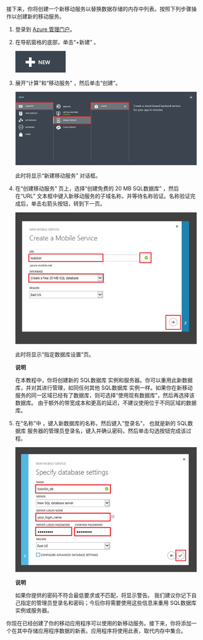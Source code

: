 接下来，你将创建一个新移动服务以替换数据存储的内存中列表。按照下列步骤操作以创建新的移动服务。

1.  登录到 [Azure 管理门户][]。
2.  在导航窗格的底部，单击“+新建” 。

    ![plus-new][]

3.  展开“计算”和“移动服务” ，然后单击“创建”。 

    ![mobile-create][]

    此时将显示“新建移动服务” 对话框。

4.  在“创建移动服务” 页上，选择“创建免费的 20 MB SQL数据库” ，然后在“URL” 文本框中键入新移动服务的子域名称，并等待名称验证。名称验证完成后，单击右箭头按钮，转到下一页。

    ![mobile-create-page1][]

    此时将显示“指定数据库设置”页。 

    <div class="dev-callout"><b>说明</b>

    <p>在本教程中，你将创建新的 SQL数据库 实例和服务器。你可以重用此新数据库，并对其进行管理，如同任何其他 SQL数据库 实例一样。如果你在新移动服务的同一区域已经有了数据库，则可选择“使用现有数据库”，然后再选择该数据库。 由于额外的带宽成本和更高的延迟，不建议使用位于不同区域的数据库。</p>
	</div>

5.  在“名称”中 ，键入新数据库的名称，然后键入“登录名”， 也就是新的 SQL数据库 服务器的管理员登录名，键入并确认密码，然后单击勾选按钮完成该过程。

    ![mobile-create-page2][]

    <div class="dev-callout"><b>说明</b>

    <p>如果你提供的密码不符合最低要求或不匹配，将显示警告。
    我们建议你记下自己指定的管理员登录名和密码；今后你将需要使用这些信息来重用 SQL数据库 实例或服务器。</p>
	</div>

你现在已经创建了你的移动应用程序可以使用的新移动服务。接下来，你将添加一个在其中存储应用程序数据的新表。应用程序将使用此表，取代内存中集合。

  [Azure 管理门户]: https://manage.windowsazure.cn/
  [plus-new]: ./media/mobile-services-create-new-service-data/plus-new.png
  [mobile-create]: ./media/mobile-services-create-new-service-data/mobile-create.png
  [mobile-create-page1]: ./media/mobile-services-create-new-service-data/mobile-create-page1.png
  [mobile-create-page2]: ./media/mobile-services-create-new-service-data/mobile-create-page2.png
